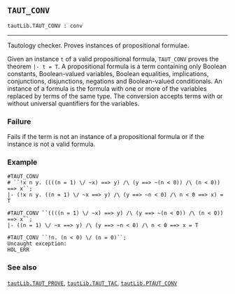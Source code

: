 ## `TAUT_CONV`

``` hol4
tautLib.TAUT_CONV : conv
```

------------------------------------------------------------------------

Tautology checker. Proves instances of propositional formulae.

Given an instance `t` of a valid propositional formula, `TAUT_CONV`
proves the theorem `|- t = T`. A propositional formula is a term
containing only Boolean constants, Boolean-valued variables, Boolean
equalities, implications, conjunctions, disjunctions, negations and
Boolean-valued conditionals. An instance of a formula is the formula
with one or more of the variables replaced by terms of the same type.
The conversion accepts terms with or without universal quantifiers for
the variables.

### Failure

Fails if the term is not an instance of a propositional formula or if
the instance is not a valid formula.

### Example

``` hol4
#TAUT_CONV
# ``!x n y. ((((n = 1) \/ ~x) ==> y) /\ (y ==> ~(n < 0)) /\ (n < 0)) ==> x``;
|- (!x n y. ((n = 1) \/ ~x ==> y) /\ (y ==> ~n < 0) /\ n < 0 ==> x) = T

#TAUT_CONV ``((((n = 1) \/ ~x) ==> y) /\ (y ==> ~(n < 0)) /\ (n < 0)) ==> x``;
|- ((n = 1) \/ ~x ==> y) /\ (y ==> ~n < 0) /\ n < 0 ==> x = T

#TAUT_CONV ``!n. (n < 0) \/ (n = 0)``;
Uncaught exception:
HOL_ERR
```

### See also

[`tautLib.TAUT_PROVE`](#tautLib.TAUT_PROVE),
[`tautLib.TAUT_TAC`](#tautLib.TAUT_TAC),
[`tautLib.PTAUT_CONV`](#tautLib.PTAUT_CONV)
